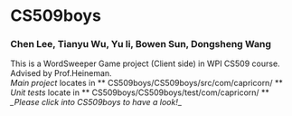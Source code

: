 # CS509boys
### Chen Lee, Tianyu Wu, Yu li, Bowen Sun, Dongsheng Wang

This is a WordSweeper Game project (Client side) in WPI CS509 course. Advised by Prof.Heineman. <br />
*Main project* locates in ** CS509boys/CS509boys/src/com/capricorn/ **<br />
*Unit tests* locate in ** CS509boys/CS509boys/test/com/capricorn/ **<br />
*_Please click into CS509boys to have a look!*_<br />



